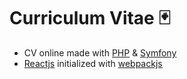 # Curriculum Vitae :black_joker:

- CV online made with [PHP](https://www.php.net) & [Symfony](https://symfony.com)
- [Reactjs](https://reactjs.org) initialized with [webpackjs](https://webpack.js.org)